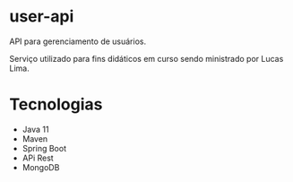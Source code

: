 # user-api
API para gerenciamento de usuários.

Serviço utilizado para fins didáticos em curso sendo ministrado por Lucas Lima.

# Tecnologias

- Java 11
- Maven
- Spring Boot
- APi Rest
- MongoDB




